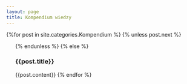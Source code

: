 ```yaml
---
layout: page
title: Kompendium wiedzy
---
```


<section>
    {%for post in site.categories.Kompendium %}
      {% unless post.next %}
        <ul>
      {% endunless %}
      {% else %}
          <h3>{{post.title}}</h3>
          {{post.content}}
    {% endfor %}
    </ul>
</section>